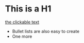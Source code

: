 
# This is a H1

[the clickable text](http://xlson.com/)

* Bullet lists are also easy to create
* One more
